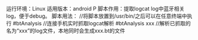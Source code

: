 运行环境：Linux
适用版本：android P
脚本作用：提取logcat log中蓝牙相关log，便于debug。
脚本用法： 
//将脚本放置到/usr/bin/之后可以在任意终端中执行
#btAnalysis  //连接手机实时抓取logcat解析
#btAnalysis  xxx    //解析已抓取的名为“xxx”的log文件，本地同时会生成xxx.bt的文件
